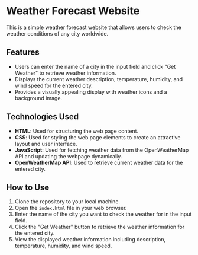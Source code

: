 # Weather Forecast Website

This is a simple weather forecast website that allows users to check the weather conditions of any city worldwide.

## Features

- Users can enter the name of a city in the input field and click "Get Weather" to retrieve weather information.
- Displays the current weather description, temperature, humidity, and wind speed for the entered city.
- Provides a visually appealing display with weather icons and a background image.

## Technologies Used

- **HTML**: Used for structuring the web page content.
- **CSS**: Used for styling the web page elements to create an attractive layout and user interface.
- **JavaScript**: Used for fetching weather data from the OpenWeatherMap API and updating the webpage dynamically.
- **OpenWeatherMap API**: Used to retrieve current weather data for the entered city.
  
## How to Use

1. Clone the repository to your local machine.
2. Open the `index.html` file in your web browser.
3. Enter the name of the city you want to check the weather for in the input field.
4. Click the "Get Weather" button to retrieve the weather information for the entered city.
5. View the displayed weather information including description, temperature, humidity, and wind speed.

